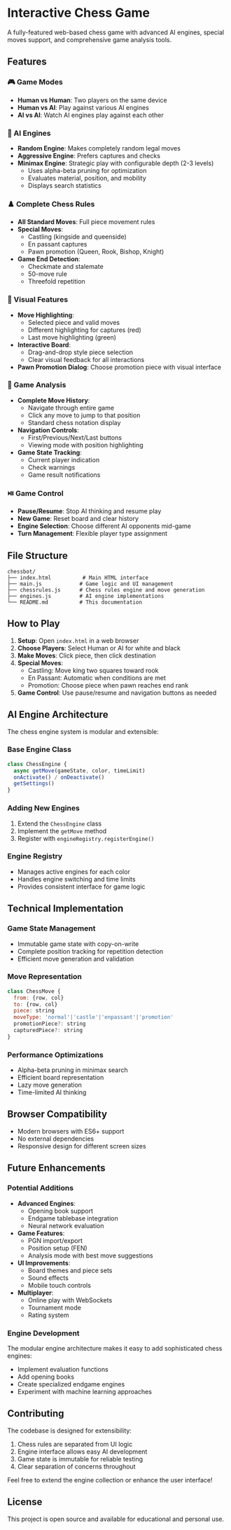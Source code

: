 # Interactive Chess Game

A fully-featured web-based chess game with advanced AI engines, special moves support, and comprehensive game analysis tools.

## Features

### 🎮 Game Modes
- **Human vs Human**: Two players on the same device
- **Human vs AI**: Play against various AI engines
- **AI vs AI**: Watch AI engines play against each other

### 🤖 AI Engines
- **Random Engine**: Makes completely random legal moves
- **Aggressive Engine**: Prefers captures and checks
- **Minimax Engine**: Strategic play with configurable depth (2-3 levels)
  - Uses alpha-beta pruning for optimization
  - Evaluates material, position, and mobility
  - Displays search statistics

### ♟️ Complete Chess Rules
- **All Standard Moves**: Full piece movement rules
- **Special Moves**:
  - Castling (kingside and queenside)
  - En passant captures
  - Pawn promotion (Queen, Rook, Bishop, Knight)
- **Game End Detection**:
  - Checkmate and stalemate
  - 50-move rule
  - Threefold repetition

### 🎯 Visual Features
- **Move Highlighting**:
  - Selected piece and valid moves
  - Different highlighting for captures (red)
  - Last move highlighting (green)
- **Interactive Board**: 
  - Drag-and-drop style piece selection
  - Clear visual feedback for all interactions
- **Pawn Promotion Dialog**: Choose promotion piece with visual interface

### 📜 Game Analysis
- **Complete Move History**: 
  - Navigate through entire game
  - Click any move to jump to that position
  - Standard chess notation display
- **Navigation Controls**:
  - First/Previous/Next/Last buttons
  - Viewing mode with position highlighting
- **Game State Tracking**:
  - Current player indication
  - Check warnings
  - Game result notifications

### ⏯️ Game Control
- **Pause/Resume**: Stop AI thinking and resume play
- **New Game**: Reset board and clear history
- **Engine Selection**: Choose different AI opponents mid-game
- **Turn Management**: Flexible player type assignment

## File Structure

```
chessbot/
├── index.html          # Main HTML interface
├── main.js            # Game logic and UI management
├── chessrules.js      # Chess rules engine and move generation
├── engines.js         # AI engine implementations
└── README.md          # This documentation
```

## How to Play

1. **Setup**: Open `index.html` in a web browser
2. **Choose Players**: Select Human or AI for white and black
3. **Make Moves**: Click piece, then click destination
4. **Special Moves**: 
   - Castling: Move king two squares toward rook
   - En Passant: Automatic when conditions are met
   - Promotion: Choose piece when pawn reaches end rank
5. **Game Control**: Use pause/resume and navigation buttons as needed

## AI Engine Architecture

The chess engine system is modular and extensible:

### Base Engine Class
```javascript
class ChessEngine {
  async getMove(gameState, color, timeLimit)
  onActivate() / onDeactivate()
  getSettings()
}
```

### Adding New Engines
1. Extend the `ChessEngine` class
2. Implement the `getMove` method
3. Register with `engineRegistry.registerEngine()`

### Engine Registry
- Manages active engines for each color
- Handles engine switching and time limits
- Provides consistent interface for game logic

## Technical Implementation

### Game State Management
- Immutable game state with copy-on-write
- Complete position tracking for repetition detection
- Efficient move generation and validation

### Move Representation
```javascript
class ChessMove {
  from: {row, col}
  to: {row, col}
  piece: string
  moveType: 'normal'|'castle'|'enpassant'|'promotion'
  promotionPiece?: string
  capturedPiece?: string
}
```

### Performance Optimizations
- Alpha-beta pruning in minimax search
- Efficient board representation
- Lazy move generation
- Time-limited AI thinking

## Browser Compatibility

- Modern browsers with ES6+ support
- No external dependencies
- Responsive design for different screen sizes

## Future Enhancements

### Potential Additions
- **Advanced Engines**: 
  - Opening book support
  - Endgame tablebase integration
  - Neural network evaluation
- **Game Features**:
  - PGN import/export
  - Position setup (FEN)
  - Analysis mode with best move suggestions
- **UI Improvements**:
  - Board themes and piece sets
  - Sound effects
  - Mobile touch controls
- **Multiplayer**:
  - Online play with WebSockets
  - Tournament mode
  - Rating system

### Engine Development
The modular engine architecture makes it easy to add sophisticated chess engines:
- Implement evaluation functions
- Add opening books
- Create specialized endgame engines
- Experiment with machine learning approaches

## Contributing

The codebase is designed for extensibility:
1. Chess rules are separated from UI logic
2. Engine interface allows easy AI development
3. Game state is immutable for reliable testing
4. Clear separation of concerns throughout

Feel free to extend the engine collection or enhance the user interface!

## License

This project is open source and available for educational and personal use.
